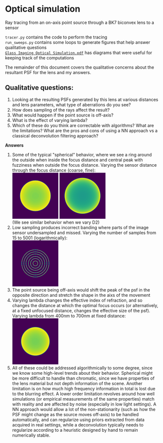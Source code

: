 # Optical simulation
Ray tracing from an on-axis point source through a BK7 biconvex lens to a sensor

`tracer.py` contains the code to perform the tracing\
`run_sweeps.py` contains some loops to generate figures that help answer qualitative questions\
[`Glass Imaging Optical Simulation.pdf`](./Glass%20Imaging%20Optical%20Simulation.pdf) has diagrams that were useful for keeping track of the computations

The remainder of this document covers the qualitative concerns about the resultant PSF for the lens and my answers.

## Qualitative questions:
1) Looking at the resulting PSFs generated by this lens at various distances and lens parameters, what type of aberrations do you see?
1) How does sampling of the rays affect the result?
1) What would happen if the point source is off-axis?
1) What is the effect of varying lambda?
1) Which of these do you think are correctable with algorithms? What are the limitations? What are the pros and cons of using a NN approach vs a classical deconvolution filtering approach?

**Answers**  
1) Some of the typical "spherical" behavior, where we see a ring around the outside when inside the focus distance and central peak with fuzziness when outside the focus distance. Varying the sensor distance through the focus distance (coarse, fine):\
![Varying D1](out/vary_D1.gif) ![Zooming in near focus distance](out/vary_D1_fine.gif)\
(We see similar behavior when we vary D2)
1) Low sampling produces incorrect banding where parts of the image sensor undersampled and missed. Varying the number of samples from 15 to 5001 (logarithmically):\
![Varying N](out/vary_N.gif)
1) The point source being off-axis would shift the peak of the psf in the opposite direction and stretch the shape in the aixs of the movement
1) Varying lambda changes the effective index of refraction, and so changes the distance at which the optimal focus occurs (or alternatively, at a fixed unfocused distance, changes the effective size of the psf). Varying lambda from 400nm to 700nm at fixed distance:\
![Varying lam](out/vary_lam.gif)
1) All of these could be addressed algorithmically to some degree, since we know some high-level trends about their behavior. Spherical might be more difficult to handle than chromatic, since we have properties of the lens material but not depth information of the scene. Another limitation is on how much high frequency information in total is lost due to the blurring effect. A lower order limitation revolves around how well simulations (or empirical measurements of the same properties) match with reality and are affected by noise (especially in low light settings). A NN approach would allow a lot of the non-stationarity (such as how the PSF might change as the source moves off-axis) to be handled automatically, and can regularize using priors extracted from data acquired in real settings, while a deconvolution typically needs to regularize according to a heuristic designed by hand to remain numerically stable.
